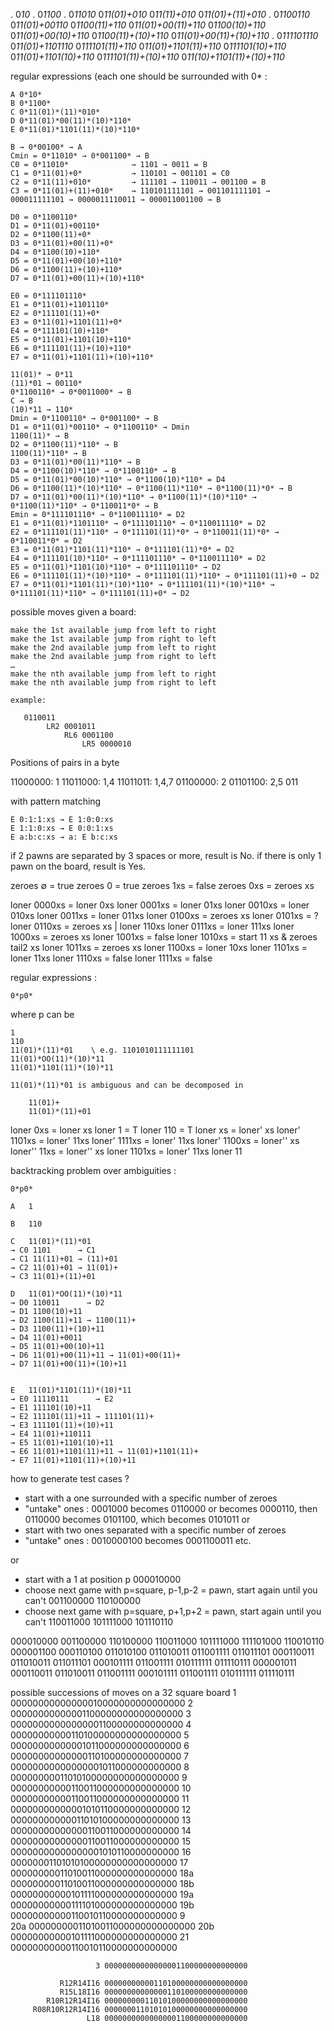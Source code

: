 
  .  0*10*
  .  0*1100*
  .  0*11010*
     0*11(01)+010* 
     0*11(11)+010*
     0*11(01)+(11)+010*
  .  0*1100110*
     0*11(01)+00110*
     0*1100(11)+110*
     0*11(01)+00(11)+110*
     0*1100(10)+110*
     0*11(01)+00(10)+110*
     0*1100(11)+(10)+110*
     0*11(01)+00(11)+(10)+110*
  .  0*111101110*
     0*11(01)+1101110*
     0*111101(11)+110*
     0*11(01)+1101(11)+110*
     0*111101(10)+110*
     0*11(01)+1101(10)+110*
     0*111101(11)+(10)+110*
     0*11(10)+1101(11)+(10)+110*


regular expressions (each one should be surrounded with 0\* :

    A 0*10*
    B 0*1100*
    C 0*11(01)*(11)*010*
    D 0*11(01)*00(11)*(10)*110*
    E 0*11(01)*1101(11)*(10)*110*

    B → 0*00100* → A
    Cmin = 0*11010* → 0*001100* → B
    C0 = 0*11010*              → 1101 → 0011 = B
    C1 = 0*11(01)+0*           → 110101 → 001101 = C0 
    C2 = 0*11(11)+010*         → 111101 → 110011 → 001100 = B
    C3 = 0*11(01)+(11)+010*    → 110101111101 → 001101111101 → 000011111101 → 0000011110011 → 000011001100 → B

    D0 = 0*1100110*
    D1 = 0*11(01)+00110*
    D2 = 0*1100(11)+0*
    D3 = 0*11(01)+00(11)+0*
    D4 = 0*1100(10)+110*
    D5 = 0*11(01)+00(10)+110*
    D6 = 0*1100(11)+(10)+110*
    D7 = 0*11(01)+00(11)+(10)+110*

    E0 = 0*111101110*
    E1 = 0*11(01)+1101110*
    E2 = 0*111101(11)+0*
    E3 = 0*11(01)+1101(11)+0*
    E4 = 0*111101(10)+110*
    E5 = 0*11(01)+1101(10)+110*
    E6 = 0*111101(11)+(10)+110*
    E7 = 0*11(01)+1101(11)+(10)+110*

    11(01)* → 0*11
    (11)*01 → 00110*
    0*1100110* → 0*0011000* → B
    C → B
    (10)*11 → 110*
    Dmin = 0*1100110* → 0*001100* → B
    D1 = 0*11(01)*00110* → 0*1100110* → Dmin
    1100(11)* → B
    D2 = 0*1100(11)*110* → B
    1100(11)*110* → B
    D3 = 0*11(01)*00(11)*110* → B
    D4 = 0*1100(10)*110* → 0*1100110* → B
    D5 = 0*11(01)*00(10)*110* → 0*1100(10)*110* = D4
    D6 = 0*1100(11)*(10)*110* → 0*1100(11)*110* → 0*1100(11)*0* → B
    D7 = 0*11(01)*00(11)*(10)*110* → 0*1100(11)*(10)*110* → 0*1100(11)*110* → 0*110011*0* → B
    Emin = 0*111101110* → 0*110011110* = D2
    E1 = 0*11(01)*1101110* → 0*111101110* → 0*110011110* = D2
    E2 = 0*111101(11)*110* → 0*111101(11)*0* → 0*110011(11)*0* → 0*110011*0* = D2
    E3 = 0*11(01)*1101(11)*110* → 0*111101(11)*0* = D2
    E4 = 0*111101(10)*110* → 0*111101110* → 0*110011110* = D2
    E5 = 0*11(01)*1101(10)*110* → 0*111101110* → D2
    E6 = 0*111101(11)*(10)*110* → 0*111101(11)*110* → 0*111101(11)+0 → D2
    E7 = 0*11(01)*1101(11)*(10)*110* → 0*111101(11)*(10)*110* → 0*111101(11)*110* → 0*111101(11)+0* → D2

    



possible moves given a board:

    make the 1st available jump from left to right
    make the 1st available jump from right to left
    make the 2nd available jump from left to right
    make the 2nd available jump from right to left
    …
    make the nth available jump from left to right
    make the nth available jump from right to left

    example:

       0110011
            LR2 0001011
                RL6 0001100
                    LR5 0000010


Positions of pairs in a byte

11000000: 1
11011000: 1,4
11011011: 1,4,7
01100000: 2
01101100: 2,5
011


with pattern matching

    E 0:1:1:xs → E 1:0:0:xs
    E 1:1:0:xs → E 0:0:1:xs
    E a:b:c:xs → a: E b:c:xs

if 2 pawns are separated by 3 spaces or more, result is No.
if there is only 1 pawn on the board, result is Yes.

zeroes ∅    = true
zeroes 0    = true
zeroes 1xs  = false
zeroes 0xs  = zeroes xs

loner 0000xs = loner 0xs
loner 0001xs = loner 01xs
loner 0010xs = loner 010xs
loner 0011xs = loner 011xs
loner 0100xs = zeroes xs
loner 0101xs = ?
loner 0110xs = zeroes xs | loner 110xs
loner 0111xs = loner 111xs
loner 1000xs = zeroes xs
loner 1001xs = false
loner 1010xs = start 11 xs & zeroes tail2 xs
loner 1011xs = zeroes xs
loner 1100xs = loner 10xs
loner 1101xs = loner 11xs
loner 1110xs = false
loner 1111xs = false

regular expressions :

    0*p0*

where p can be 
    
    1
    110
    11(01)*(11)*01    \ e.g. 1101010111111101
    11(01)*OO(11)*(10)*11
    11(01)*1101(11)*(10)*11

    11(01)*(11)*01 is ambiguous and can be decomposed in

        11(01)+
        11(01)*(11)+01


loner 0xs = loner xs
loner 1 = T
loner 110 = T
loner xs = loner' xs
loner' 1101xs = loner' 11xs
loner' 1111xs = loner' 11xs
loner' 1100xs = loner'' xs
loner'' 11xs = loner'' xs
loner 1101xs = loner' 11xs
loner 11

backtracking problem over ambiguities :

    0*p0*

    A   1

    B   110

    C   11(01)*(11)*01
    → C0 1101      → C1
    → C1 11(11)+01 → (11)+01
    → C2 11(01)+01 → 11(01)+
    → C3 11(01)+(11)+01

    D   11(01)*OO(11)*(10)*11
    → D0 110011      → D2
    → D1 1100(10)+11
    → D2 1100(11)+11 → 1100(11)+
    → D3 1100(11)+(10)+11
    → D4 11(01)+0011
    → D5 11(01)+00(10)+11
    → D6 11(01)+00(11)+11 → 11(01)+00(11)+
    → D7 11(01)+00(11)+(10)+11


    E   11(01)*1101(11)*(10)*11
    → E0 11110111      → E2
    → E1 111101(10)+11
    → E2 111101(11)+11 → 111101(11)+
    → E3 111101(11)+(10)+11
    → E4 11(01)+110111
    → E5 11(01)+1101(10)+11
    → E6 11(01)+1101(11)+11 → 11(01)+1101(11)+
    → E7 11(01)+1101(11)+(10)+11




how to generate test cases ?

 - start with a one surrounded with a specific number of zeroes
 - "untake" ones : 0001000 becomes 0110000 or becomes 0000110, then 0110000 becomes 0101100, which becomes 0101011
or
 - start with two ones separated with a specific number of zeroes
 - "untake" ones : 0010000100 becomes 0001100011 etc.

 or

- start with a 1 at position p
    000010000
- choose next game with p=square, p-1,p-2 = pawn, start again until you can't
    001100000
    110100000
- choose next game with p=square, p+1,p+2 = pawn, start again until you can't
    110011000
    101111000
    101110110

000010000
    001100000
        110100000
            110011000
                101111000
                111101000
                110010110
    000001100
        000110100
            011010100
                011010011
                    011001111
                    011011101
            000110011
                011010011
                    011011101
                000101111
                    011001111
                        010111111
                        011110111
        000001011
            000110011
                011010011
                    011001111
                000101111
                    011001111
                        010111111
                        011110111


possible successions of moves on a 32 square board
                       1 00000000000000010000000000000000
                       2 00000000000001100000000000000000
                       3 00000000000000001100000000000000
                       4 00000000000110100000000000000000
                       5 00000000000001011000000000000000
                       6 00000000000000110100000000000000
                       7 00000000000000001011000000000000
                       8 00000000011010100000000000000000
                       9 00000000000110011000000000000000
                      10 00000000000110011000000000000000
                      11 00000000000001010110000000000000
                      12 00000000000011010100000000000000
                      13 00000000000000110011000000000000
                      14 00000000000000110011000000000000
                      15 00000000000000001010110000000000
                      16 00000001101010100000000000000000
                      17 00000000011010011000000000000000
                     18a 00000000011010011000000000000000
                     18b 00000000000101111000000000000000
                     19a 00000000000111101000000000000000
                     19b 00000000000110010110000000000000
                      9  
                     20a 00000000011010011000000000000000
                     20b 00000000000101111000000000000000
                     21  00000000000110010110000000000000




                       3 00000000000000001100000000000000

               R12R14I16 00000000000110100000000000000000
               R15L18I16 00000000000000110100000000000000
            R10R12R14I16 00000000011010100000000000000000
         R08R10R12R14I16 00000001101010100000000000000000
                     L18 00000000000000001100000000000000
                   

